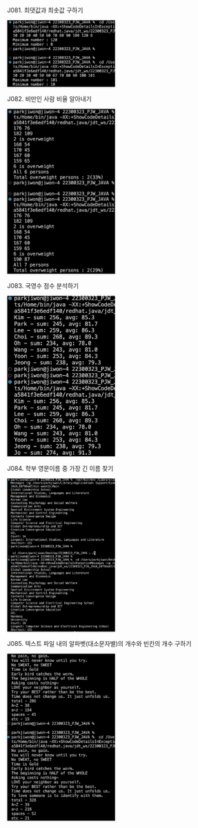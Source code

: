 J081. 최댓값과 최솟값 구하기<br>

<img src= 'https://github.com/jiwonpark831/22300323_PJW_JAVA/blob/main/src/week13/screenshots/j081.png' width = 250>

J082. 비만인 사람 비율 알아내기<br>

<img src= 'https://github.com/jiwonpark831/22300323_PJW_JAVA/blob/main/src/week13/screenshots/j082.png' width = 250>

J083. 국영수 점수 분석하기<br>

<img src= 'https://github.com/jiwonpark831/22300323_PJW_JAVA/blob/main/src/week13/screenshots/j083.png' width = 250>

J084. 학부 영문이름 중 가장 긴 이름 찾기<br>

<img src= 'https://github.com/jiwonpark831/22300323_PJW_JAVA/blob/main/src/week13/screenshots/j084.png' width = 250>

J085. 텍스트 파일 내의 알파벳(대소문자별)의 개수와 빈칸의 개수 구하기<br>

<img src= 'https://github.com/jiwonpark831/22300323_PJW_JAVA/blob/main/src/week13/screenshots/j085.png' width = 250>
